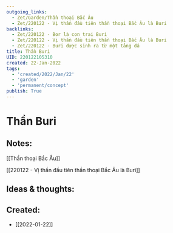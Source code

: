```yaml
---
outgoing_links:
  - Zet/Garden/Thần thoại Bắc Âu
  - Zet/220122 - Vị thần đầu tiên thần thoại Bắc Âu là Buri
backlinks:
  - Zet/220122 - Bor là con trai Buri
  - Zet/220122 - Vị thần đầu tiên thần thoại Bắc Âu là Buri
  - Zet/220122 - Buri được sinh ra từ một tảng đá
title: Thần Buri
UID: 220122105310
created: 22-Jan-2022
tags:
  - 'created/2022/Jan/22'
  - 'garden'
  - 'permanent/concept'
publish: True
---
```

# Thần Buri

## Notes:
[[Thần thoại Bắc Âu]]

[[220122 - Vị thần đầu tiên thần thoại Bắc Âu là Buri]]

## Ideas & thoughts:



## Created:
- [[2022-01-22]]
